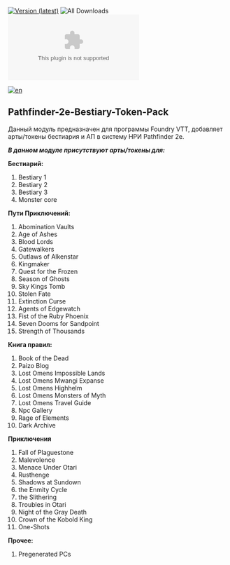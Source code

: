 [![Version (latest)](https://img.shields.io/github/v/release/Metofay/Pathfinder-2e-Bestiary-Token-Pack)](https://github.com/Metofay/Pathfinder-2e-Bestiary-Token-Pack/releases/latest)
![All Downloads](https://img.shields.io/github/downloads/Metofay/Pathfinder-2e-Bestiary-Token-Pack/total)
![Latest Release Download Count](https://img.shields.io/github/downloads/Metofay/Pathfinder-2e-Bestiary-Token-Pack/latest/module.zip)

[![en](https://img.shields.io/badge/lang-en-red.svg)](https://github.com/Metofay/Pathfinder-2e-Bestiary-Token-Pack/blob/master/README-en.md)

## Pathfinder-2e-Bestiary-Token-Pack
Данный модуль предназначен для программы Foundry VTT, добавляет арты/токены бестиария и АП в систему НРИ Pathfinder 2e.

<b><i>В данном модуле присутствуют арты/токены для:</i></b>

<b>Бестиарий:</b>

1.	Bestiary 1
2.	Bestiary 2
3.	Bestiary 3
4.	Monster core

<b>Пути Приключений:</b>

1.	Abomination Vaults
2.	Age of Ashes
3.	Blood Lords
4.	Gatewalkers
5.	Outlaws of Alkenstar
6.	Kingmaker
7.	Quest for the Frozen
8.	Season of Ghosts
9.	Sky Kings Tomb
10.	Stolen Fate
11.	Extinction Curse
12. Agents of Edgewatch
13. Fist of the Ruby Phoenix
14. Seven Dooms for Sandpoint
15. Strength of Thousands

<b>Книга правил:</b>

1. Book of the Dead
2. Paizo Blog
3. Lost Omens Impossible Lands
4. Lost Omens Mwangi Expanse
5. Lost Omens Highhelm
6. Lost Omens Monsters of Myth
7. Lost Omens Travel Guide
8. Npc Gallery
9. Rage of Elements
10. Dark Archive

<b>Приключения</b>

1. Fall of Plaguestone
2. Malevolence
3. Menace Under Otari
4. Rusthenge
5. Shadows at Sundown
6. the Enmity Cycle
7. the Slithering
8. Troubles in Otari
9. Night of the Gray Death
10. Crown of the Kobold King
11. One-Shots

<b>Прочее:</b>

1. Pregenerated PCs

